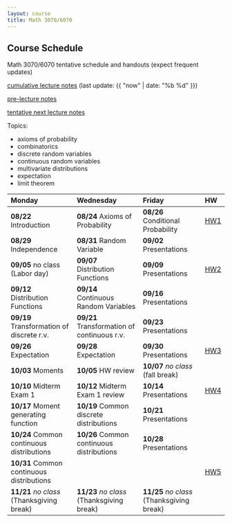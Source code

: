 ```yaml
---
layout: course
title: Math 3070/6070
---
```


## Course Schedule

Math 3070/6070 tentative schedule and handouts (expect frequent updates)

[cumulative lecture notes](../notes/combined.pdf) (last update: {{ "now" | date: "%b %d" }})

[pre-lecture notes](../notes/current.pdf)

[tentative next lecture notes](../notes/next.pdf)

<!---->

Topics:

- axioms of probability
- combinatorics
- discrete random variables
- continuous random variables
- multivariate distributions
- expectation
- limit theorem


| Monday | Wednesday | Friday | HW |
|:-----------|:-----------|:------------|:---|
| **08/22** Introduction | **08/24** Axioms of Probability | **08/26** Conditional Probability | [HW1](../HW/HW1/HW1.pdf) |
|**08/29** Independence | **08/31** Random Variable | **09/02** Presentations | |
|**09/05** no class (Labor day)| **09/07** Distribution Functions | **09/09** Presentations | [HW2](../HW/HW2/HW2.pdf)|
|**09/12** Distribution Functions | **09/14** Continuous Random Variables | **09/16** Presentations | |
|**09/19** Transformation of discrete r.v. | **09/21** Transformation of continuous r.v.  |  **09/23** Presentations| |
| **09/26** Expectation |**09/28** Expectation | **09/30** Presentations | [HW3](../HW/HW3/HW3.pdf)|
| **10/03** Moments | **10/05** HW review | **10/07** _no class_ (fall break) | |
| **10/10** Midterm Exam 1| **10/12** Midterm Exam 1 review | **10/14** Presentations | [HW4](../HW/HW4/HW4.pdf) |
| **10/17** Moment generating function | **10/19** Common discrete distributions |**10/21** Presentations |  |
| **10/24** Common continuous distributions | **10/26** Common continuous distributions | **10/28** Presentations ||
| **10/31** Common continuous distributions | | | [HW5](../HW/HW5/HW5.pdf) |
| **11/21** _no class_ (Thanksgiving break) | **11/23** _no class_ (Thanksgiving break) | **11/25** _no class_ (Thanksgiving break) | |
